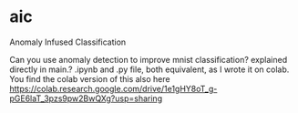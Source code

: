 # aic
Anomaly Infused Classification


Can you use anomaly detection to improve mnist classification? explained directly in main.? 
.ipynb and .py file, both equivalent, as I wrote it on colab.
You find the colab version of this also here
https://colab.research.google.com/drive/1e1gHY8oT_g-pGE6laT_3pzs9pw2BwQXg?usp=sharing



